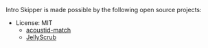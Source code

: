 Intro Skipper is made possible by the following open source projects:

* License: MIT
    * [acoustid-match](https://github.com/dnknth/acoustid-match)
    * [JellyScrub](https://github.com/nicknsy/jellyscrub)
